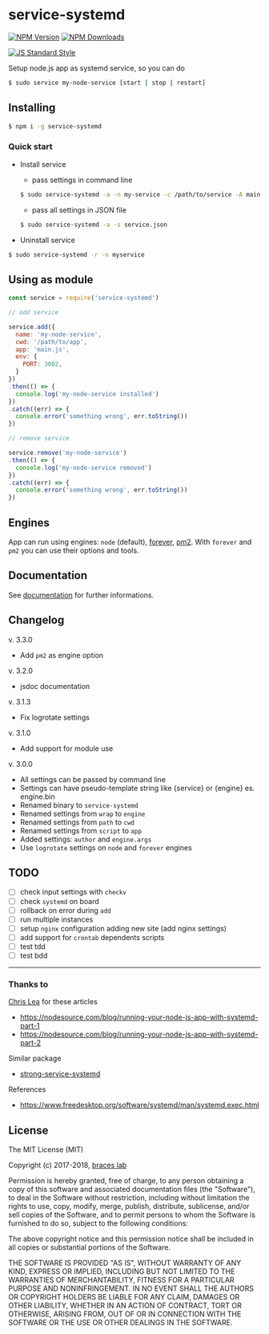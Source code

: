 # service-systemd

[![NPM Version](http://img.shields.io/npm/v/service-systemd.svg?style=flat)](https://www.npmjs.org/package/service-systemd)
[![NPM Downloads](https://img.shields.io/npm/dm/service-systemd.svg?style=flat)](https://www.npmjs.org/package/service-systemd)

[![JS Standard Style](https://img.shields.io/badge/code%20style-standard-brightgreen.svg)](http://standardjs.com/)

Setup node.js app as systemd service, so you can do 

````bash
$ sudo service my-node-service [start | stop | restart]
````

## Installing

````bash
$ npm i -g service-systemd
````

### Quick start

- Install service

  + pass settings in command line
  ````bash
  $ sudo service-systemd -a -n my-service -c /path/to/service -A main.js
  ````

  + pass all settings in JSON file
  ````bash
  $ sudo service-systemd -a -s service.json
  ````

- Uninstall service

````bash
$ sudo service-systemd -r -n myservice
````

## Using as module

````js
const service = require('service-systemd')

// add service

service.add({
  name: 'my-node-service',
  cwd: '/path/to/app',
  app: 'main.js',
  env: {
    PORT: 3002,
  }
})
.then(() => {
  console.log('my-node-service installed')
})
.catch((err) => {
  console.error('something wrong', err.toString())
})

// remove service

service.remove('my-node-service')
.then(() => {
  console.log('my-node-service removed')
})
.catch((err) => {
  console.error('something wrong', err.toString())
})

````

## Engines

App can run using engines: ``node`` (default), [forever](https://github.com/foreverjs/forever), [pm2](http://pm2.keymetrics.io). With ``forever`` and ``pm2`` you can use their options and tools.

## Documentation

See [documentation](./doc/README.md) for further informations.

## Changelog

v. 3.3.0

- Add ``pm2`` as engine option

v. 3.2.0

- jsdoc documentation

v. 3.1.3

- Fix logrotate settings

v. 3.1.0

- Add support for module use

v. 3.0.0

- All settings can be passed by command line
- Settings can have pseudo-template string like {service} or {engine} es. engine.bin
- Renamed binary to ``service-systemd``
- Renamed settings from ``wrap`` to ``engine``
- Renamed settings from ``path`` to ``cwd``
- Renamed settings from ``script`` to ``app``
- Added settings: ``author`` and ``engine.args``
- Use ``logrotate`` settings on ``node`` and ``forever`` engines

## TODO

- [ ] check input settings with ``checkv``
- [ ] check ``systemd`` on board
- [ ] rollback on error during ``add``
- [ ] run multiple instances
- [ ] setup ``nginx`` configuration adding new site (add nginx settings)
- [ ] add support for ``crontab`` dependents scripts
- [ ] test tdd
- [ ] test bdd

---

### Thanks to

[Chris Lea](https://github.com/chrislea) for these articles
- https://nodesource.com/blog/running-your-node-js-app-with-systemd-part-1
- https://nodesource.com/blog/running-your-node-js-app-with-systemd-part-2

Similar package  
- [strong-service-systemd](https://github.com/strongloop/strong-service-systemd)

References  
- https://www.freedesktop.org/software/systemd/man/systemd.exec.html


## License

The MIT License (MIT)

Copyright (c) 2017-2018, [braces lab](https://braceslab.com)

Permission is hereby granted, free of charge, to any person obtaining a copy
of this software and associated documentation files (the "Software"), to deal
in the Software without restriction, including without limitation the rights
to use, copy, modify, merge, publish, distribute, sublicense, and/or sell
copies of the Software, and to permit persons to whom the Software is
furnished to do so, subject to the following conditions:

The above copyright notice and this permission notice shall be included in all
copies or substantial portions of the Software.

THE SOFTWARE IS PROVIDED "AS IS", WITHOUT WARRANTY OF ANY KIND, EXPRESS OR
IMPLIED, INCLUDING BUT NOT LIMITED TO THE WARRANTIES OF MERCHANTABILITY,
FITNESS FOR A PARTICULAR PURPOSE AND NONINFRINGEMENT. IN NO EVENT SHALL THE
AUTHORS OR COPYRIGHT HOLDERS BE LIABLE FOR ANY CLAIM, DAMAGES OR OTHER
LIABILITY, WHETHER IN AN ACTION OF CONTRACT, TORT OR OTHERWISE, ARISING FROM,
OUT OF OR IN CONNECTION WITH THE SOFTWARE OR THE USE OR OTHER DEALINGS IN THE
SOFTWARE.
